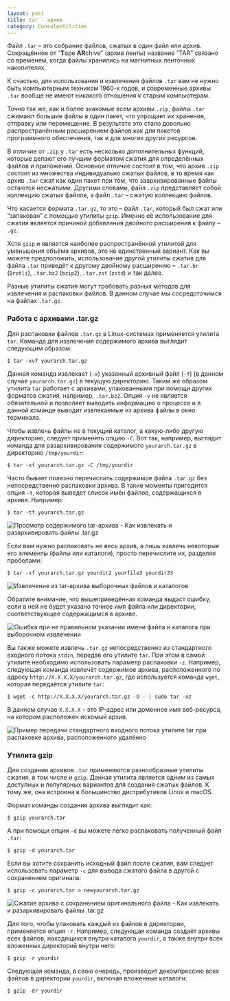```yaml
---
layout: post
title: tar - архив
category: ConsoleUtilities
---
```


Файл `.tar` – это собрание файлов, сжатых в один файл или архив. Сокращённое от “**T**ape **AR**chive” (архив ленты) название “TAR” связано со временем, когда файлы хранились на магнитных ленточных накопителях.

К счастью, для использования и извлечения файлов `.tar` вам не нужно быть компьютерным техником 1960-х годов, и современные архивы `.tar` вообще не имеют никакого отношения к старым компьютерам.

Точно так же, как и более знакомые всем архивы `.zip`, файлы `.tar` сжимают большие файлы в один пакет, что упрощает их хранение, отправку или перемещение. В результате это стало довольно распространённым расширением файлов как для пакетов программного обеспечения, так и для многих других ресурсов.

В отличие от `.zip` у `.tar` есть несколько дополнительных функций, которые делают его лучшим форматом сжатия для определённых файлов и приложений. Основное отличие состоит в том, что архив `.zip` состоит из множества индивидуально сжатых файлов, в то время как архив `.tar` сжат как один пакет при том, что заархивированные файлы остаются несжатыми. Другими словами, файл `.zip` представляет собой коллекцию сжатых файлов, а файл `.tar` – сжатую коллекцию файлов.

Что касается формата `.tar.gz`, то это – файл `.tar`, который был сжат или “запакован” с помощью утилиты `gzip`. Именно её использование для сжатия является причиной добавления двойного расширения к файлу – `.gz`.

Хотя `gzip` и является наиболее распространённой утилитой для уменьшения объёма архивов, это не единственный вариант. Как вы можете предположить, использование другой утилиты сжатия для файла `.tar` приведёт к другому двойному расширению – `.tar.br` (`Brotli`), `.tar.bz2` (`bzip2`), `.tar.zst` (`zstd`) и так далее.

Разные утилиты сжатия могут требовать разных методов для извлечения и распаковки файлов. В данном случае мы сосредоточимся на файлах `.tar.gz`.

### Работа с архивами .tar.gz

Для распаковки файлов `.tar.gz` в Linux-системах применяется утилита `tar`. Команда для извлечения содержимого архива выглядит следующим образом:

```
$ tar -xvf yourarch.tar.gz
```

Данная команда извлекает (`-x`) указанный архивный файл (`-f`) (в данном случае `yourarch.tar.gz`) в текущую директорию. Таким же образом утилита `tar` работает с архивами, упакованными при помощи других форматов сжатия, например, `.tar.bz2`. Опция `-v` не является обязательной и позволяет выводить информацию о процессе и в данной команде выводит извлекаемые из архива файлы в окно терминала.

Чтобы извлечь файлы не в текущий каталог, а какую-либо другую директорию, следует применять опцию `-C`. Вот так, например, выглядит команда для разархивирования содержимого `yourarch.tar.gz` в директорию `/tmp/yourdir`:

```
$ tar -xf yourarch.tar.gz -C /tmp/yourdir
```

Часто бывает полезно перечислить содержимое файла `.tar.gz` без непосредственно распаковки архива. В такие моменты пригодится опция `-t`, которая выведет список имён файлов, содержащихся в архиве. Например:

```
$ tar -tf yourarch.tar.gz
```

![Просмотр содержимого tar-архива - Как извлекать и разархивировать файлы .tar.gz](https://ruvds.com/wp-content/uploads/2023/11/1-7.png)

Если вам нужно распаковать не весь архив, а лишь извлечь некоторые его элементы (файлы или каталоги), просто перечислите их, разделяя пробелами:

```
$ tar -xf yourarch.tar.gz yourdir2 yourfile3 yourdir33
```

![Извлечение из tar-архива выборочных файлов и каталогов](https://ruvds.com/wp-content/uploads/2023/11/1-10.png)

Обратите внимание, что вышеприведённая команда выдаст ошибку, если в ней не будет указано точное имя файла или директории, соответствующее содержащимся в архиве.

![Ошибка при не правильном указании имени файла и каталога при выборочном извлечении](https://ruvds.com/wp-content/uploads/2023/11/1-11.png)

Вы также можете извлечь `.tar.gz` непосредственно из стандартного входного потока `stdin`, передав его утилите `tar`. При этом в самой утилите необходимо использовать параметр распаковки `-z`. Например, следующая команда извлечёт содержимое архива, расположенного по адресу `http://X.X.X.X/yourarch.tar.gz`, где используется команда `wget`, которая передаётся утилите `tar`:

```
$ wget -c http://X.X.X.X/yourarch.tar.gz -O - | sudo tar -xz
```

В данном случае `X.X.X.X` – это IP-адрес или доменное имя веб-ресурса, на котором расположен искомый архив.

![Пример передачи стандартного входного потока утилите tar при распаковке архива, расположенного удалённо](https://ruvds.com/wp-content/uploads/2023/11/1-8.png)

### Утилита gzip

Для создания архивов `.tar` применяются разнообразные утилиты сжатия, в том числе и `gzip`. Данная утилита является одним из самых доступных и популярных вариантов для создания сжатых файлов. К тому же, она встроена в большинство дистрибутивов Linux и macOS.

Формат команды создания архива выглядит как:

```
$ gzip yourarch.tar
```

А при помощи опции `-d` вы можете легко распаковать полученный файл `.tar`:

```
$ gzip -d yourarch.tar
```

Если вы хотите сохранить исходный файл после сжатия, вам следует использовать параметр `-c` для вывода сжатого файла в другой с сохранением оригинала:

```
$ gzip -c yourarch.tar > newyourarch.tar.gz
```

![Сжатие архива с сохранением оригинального файла - Как извлекать и разархивировать файлы .tar.gz](https://ruvds.com/wp-content/uploads/2023/11/1-9.png)

Для того, чтобы упаковать каждый из файлов в директории, применяется опция `-r`. Например, следующая команда создаёт архивы всех файлов, находящихся внутри каталога `yourdir`, а также внутри всех вложенных директорий внутри него:

```
$ gzip -r yourdir
```

Следующая команда, в свою очередь, производит декомпрессию всех файлов в директории `yourdir`, включая вложенные каталоги:

```
$ gzip -dr yourdir
```